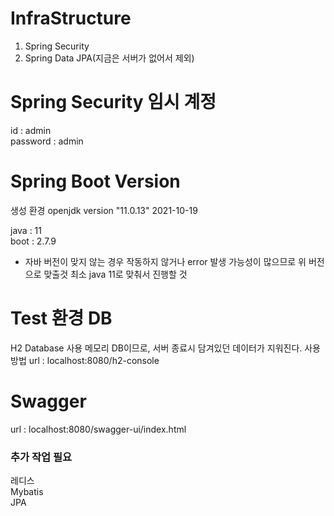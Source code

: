 # InfraStructure

1. Spring Security  
2. Spring Data JPA(지금은 서버가 없어서 제외)  

# Spring Security 임시 계정

id : admin  
password : admin

# Spring Boot Version

생성 환경
openjdk version "11.0.13" 2021-10-19

java : 11  
boot : 2.7.9
* 자바 버전이 맞지 않는 경우 작동하지 않거나 error 발생 가능성이 많으므로 위 버전으로 맞출것 최소 java 11로 맞춰서 진행할 것

# Test 환경 DB
H2 Database 사용
메모리 DB이므로, 서버 종료시 담겨있던 데이터가 지워진다.
사용 방법
url : localhost:8080/h2-console

# Swagger
url : localhost:8080/swagger-ui/index.html


### 추가 작업 필요  
레디스  
Mybatis  
JPA
